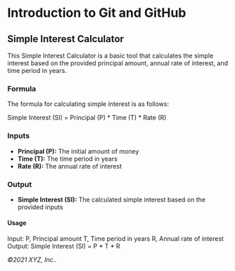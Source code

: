 # Introduction to Git and GitHub

## Simple Interest Calculator

This Simple Interest Calculator is a basic tool that calculates the simple interest based on the provided principal amount, annual rate of interest, and time period in years.

### Formula
The formula for calculating simple interest is as follows:

Simple Interest (SI) = Principal (P) * Time (T) * Rate (R)


### Inputs
- **Principal (P):** The initial amount of money
- **Time (T):** The time period in years
- **Rate (R):** The annual rate of interest

### Output
- **Simple Interest (SI):** The calculated simple interest based on the provided inputs

#### Usage
Input:
P, Principal amount
T, Time period in years
R, Annual rate of interest
Output:
Simple Interest (SI) = P * T * R

_©2021 XYZ, Inc.._

